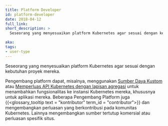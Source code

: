 ```yaml
---
title: Platform Developer
id: platform-developer
date: 2018-04-12
full_link: 
short_description: >
  Seseorang yang menyesuaikan platform Kubernetes agar sesuai dengan kebutuhan proyek mereka.

aka: 
tags:
- user-type
---
```

 Seseorang yang menyesuaikan platform Kubernetes agar sesuai dengan kebutuhan proyek mereka.

<!--more--> 

Pengembang platform dapat, misalnya, menggunakan [Sumber Daya Kustom](/docs/concept/extend-kubernetes/api-extension/custom-resources/) atau [Memperluas API Kubernetes dengan lapisan agregasi](/docs/concept/extend-kubernetes/api-extension/apiserver-aggregation/) untuk menambahkan fungsionalitas ke instansi Kubernetes mereka, khususnya untuk aplikasi mereka. Beberapa Pengembang Platform juga {{<glossary_tooltip text = "kontributor" term_id = "contributor">}} dan mengembangkan perluasan yang berkontribusi pada komunitas Kubernetes. Lainnya mengembangkan sumber tertutup komersial atau perluasan spesifik situs.

